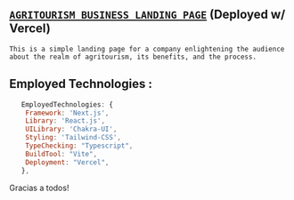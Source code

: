 ## [`AGRITOURISM BUSINESS LANDING PAGE`](https://agritourism-page.vercel.app/)  (Deployed w/ Vercel)


`This is a simple landing page for a company enlightening the audience about the realm of agritourism, its benefits, and the process. `

## Employed Technologies : 
```js
   EmployedTechnologies: {
    Framework: 'Next.js',
    Library: 'React.js', 
    UILibrary: 'Chakra-UI',
    Styling: 'Tailwind-CSS', 
    TypeChecking: "Typescript",
    BuildTool: "Vite",
    Deployment: "Vercel", 
   },
```

Gracias a todos! 
